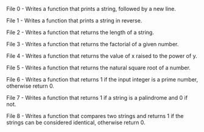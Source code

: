 File 0 - Writes a function that prints a string, followed by a new line.

File 1 - Writes a function that prints a string in reverse.

File 2 - Writes a function that returns the length of a string.

File 3 - Writes a function that returns the factorial of a given number.

File 4 - Writes a function that returns the value of x raised to the power of y.

File 5 - Writes a function that returns the natural square root of a number.

File 6 - Writes a function that returns 1 if the input integer is a prime number, otherwise return 0.

File 7 - Writes a function that returns 1 if a string is a palindrome and 0 if not.

File 8 - Writes a function that compares two strings and returns 1 if the strings can be considered identical, otherwise return 0.

